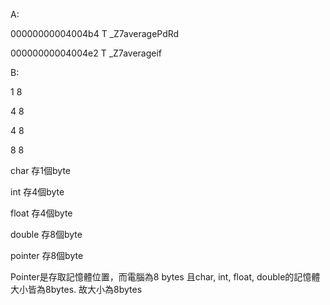 A:

00000000004004b4 T _Z7averagePdRd


00000000004004e2 T _Z7averageif



B:

1 8

4 8

4 8

8 8

char    存1個byte

int     存4個byte

float   存4個byte

double  存8個byte

pointer 存8個byte

Pointer是存取記憶體位置，而電腦為8 bytes  且char, int, float, double的記憶體大小皆為8bytes. 故大小為8bytes
